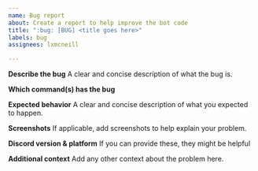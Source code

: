 ```yaml
---
name: Bug report
about: Create a report to help improve the bot code
title: ":bug: [BUG] <title goes here>"
labels: bug
assignees: lxmcneill

---
```


**Describe the bug**
A clear and concise description of what the bug is.

**Which command(s) has the bug**

**Expected behavior**
A clear and concise description of what you expected to happen.

**Screenshots**
If applicable, add screenshots to help explain your problem.

**Discord version & platform**
If you can provide these, they might be helpful

**Additional context**
Add any other context about the problem here.
